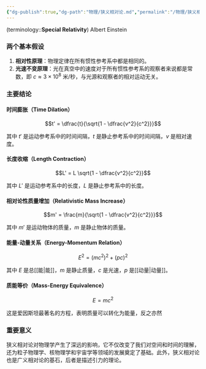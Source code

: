 ```yaml
---
{"dg-publish":true,"dg-path":"物理/狭义相对论.md","permalink":"/物理/狭义相对论/","dgPassFrontmatter":true,"noteIcon":"","created":"2024-05-21T15:20:28.000+08:00","updated":"2025-07-15T17:11:38.000+08:00"}
---
```


(terminology::**Special Relativity**)   Albert Einstein

### 两个基本假设 
1. **相对性原理**：物理定律在所有惯性参考系中都是相同的。
2. **光速不变原理**：光在真空中的速度对于所有惯性参考系的观察者来说都是常数，即 $c≈3×10^{8}$ 米/秒，与光源和观察者的相对运动无关。


### 主要结论
#### 时间膨胀（Time Dilation）
$$t' = \dfrac{t}{\sqrt{1 - \dfrac{v^2}{c^2}}}$$

其中 $t'$ 是运动参考系中的时间间隔，$t$ 是静止参考系中的时间间隔，$v$ 是相对速度。

#### 长度收缩（Length Contraction）

$$L' = L \sqrt{1 - \dfrac{v^2}{c^2}}$$

其中 $L'$ 是运动参考系中的长度，$L$ 是静止参考系中的长度。

#### 相对论性质量增加（Relativistic Mass Increase）
$$m' = \frac{m}{\sqrt{1 - \dfrac{v^2}{c^2}}}$$

其中 $m'$ 是运动物体的质量，$m$ 是静止物体的质量。

#### 能量-动量关系（Energy-Momentum Relation）
$$E^2 = (mc^2)^2 + (pc)^2$$

其中 $E$ 是总[[能\|能]]，$m$ 是静止质量，$c$ 是光速，$p$ 是[[动量\|动量]]。


#### 质能等价（Mass-Energy Equivalence）
$$E = mc^2$$

这是爱因斯坦最著名的方程，表明质量可以转化为能量，反之亦然

### 重要意义
狭义相对论对物理学产生了深远的影响，它不仅改变了我们对空间和时间的理解，还为粒子物理学、核物理学和宇宙学等领域的发展奠定了基础。此外，狭义相对论也是广义相对论的基石，后者是描述引力的理论。
